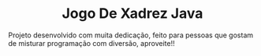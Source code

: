 <h1 align="center"> Jogo De Xadrez Java </h1>  
Projeto desenvolvido com muita dedicação, feito para pessoas que gostam de misturar programação com diversão, aproveite!! 
